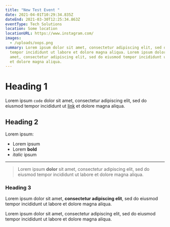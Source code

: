 ```yaml
---
title: "New Test Event "
date: 2021-04-01T10:29:34.835Z
dateEnd: 2021-03-30T12:25:34.863Z
eventType: Tech Solutions
location: Some location
locationURL: https://www.instagram.com/
images:
  - /uploads/oops.png
summary: Lorem ipsum dolor sit amet, consectetur adipiscing elit, sed do eiusmod
  tempor incididunt ut labore et dolore magna aliqua. Lorem ipsum dolor sit
  amet, consectetur adipiscing elit, sed do eiusmod tempor incididunt ut labore
  et dolore magna aliqua.
---
```

# Heading 1

Lorem ipsum `code` dolor sit amet, consectetur adipiscing elit, sed do eiusmod tempor incididunt ut [link](/) et dolore magna aliqua.

## Heading 2

Lorem ipsum:

- Lorem ipsum
- Lorem **bold**
- *italic* ipsum

---

> Lorem ipsum **dolor** sit amet, consectetur adipiscing elit, sed do eiusmod tempor incididunt ut labore et dolore magna aliqua. 

### Heading 3

Lorem ipsum dolor sit amet, **consectetur adipiscing elit**, sed do eiusmod tempor incididunt ut labore et dolore magna aliqua.

Lorem ipsum dolor sit amet, consectetur adipiscing elit, sed do eiusmod tempor incididunt ut labore et dolore magna aliqua.